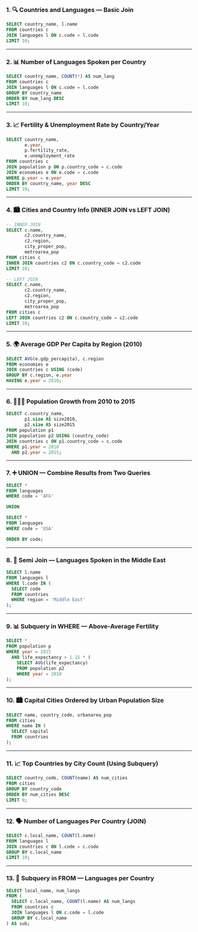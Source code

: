 ### 1. 🔍 Countries and Languages — Basic Join

```sql
SELECT country_name, l.name
FROM countries c
JOIN languages l ON c.code = l.code
LIMIT 10;
```

---

### 2. 📊 Number of Languages Spoken per Country

```sql
SELECT country_name, COUNT(*) AS num_lang
FROM countries c
JOIN languages l ON c.code = l.code
GROUP BY country_name
ORDER BY num_lang DESC
LIMIT 10;
```

---

### 3. 📈 Fertility & Unemployment Rate by Country/Year

```sql
SELECT country_name,
       e.year,
       p.fertility_rate,
       e.unemployment_rate
FROM countries c
JOIN population p ON p.country_code = c.code
JOIN economies e ON e.code = c.code
WHERE p.year = e.year
ORDER BY country_name, year DESC
LIMIT 10;
```

---

### 4. 🏙️ Cities and Country Info (INNER JOIN vs LEFT JOIN)

```sql
-- INNER JOIN
SELECT c.name,
       c2.country_name,
       c2.region,
       city_proper_pop,
       metroarea_pop
FROM cities c
INNER JOIN countries c2 ON c.country_code = c2.code
LIMIT 10;

-- LEFT JOIN
SELECT c.name,
       c2.country_name,
       c2.region,
       city_proper_pop,
       metroarea_pop
FROM cities c
LEFT JOIN countries c2 ON c.country_code = c2.code
LIMIT 10;
```

---

### 5. 🌍 Average GDP Per Capita by Region (2010)

```sql
SELECT AVG(e.gdp_percapita), c.region
FROM economies e
JOIN countries c USING (code)
GROUP BY c.region, e.year
HAVING e.year = 2010;
```

---

### 6. 🧍‍♂️👬 Population Growth from 2010 to 2015

```sql
SELECT c.country_name,
       p1.size AS size2010,
       p2.size AS size2015
FROM population p1
JOIN population p2 USING (country_code)
JOIN countries c ON p1.country_code = c.code
WHERE p1.year = 2010
  AND p2.year = 2015;
```

---

### 7. ➕ UNION — Combine Results from Two Queries

```sql
SELECT * 
FROM languages
WHERE code = 'AFG'

UNION

SELECT * 
FROM languages
WHERE code = 'USA'

ORDER BY code;
```

---

### 8. 🤝 Semi Join — Languages Spoken in the Middle East

```sql
SELECT l.name
FROM languages l
WHERE l.code IN (
  SELECT code
  FROM countries
  WHERE region = 'Middle East'
);
```

---

### 9. 📊 Subquery in WHERE — Above-Average Fertility

```sql
SELECT *
FROM population p
WHERE year = 2015
  AND life_expectancy > 1.15 * (
    SELECT AVG(life_expectancy)
    FROM population p2
    WHERE year = 2010
);
```

---

### 10. 🏙️ Capital Cities Ordered by Urban Population Size

```sql
SELECT name, country_code, urbanarea_pop
FROM cities
WHERE name IN (
  SELECT capital
  FROM countries
);
```

---

### 11. 📈 Top Countries by City Count (Using Subquery)

```sql
SELECT country_code, COUNT(name) AS num_cities
FROM cities
GROUP BY country_code
ORDER BY num_cities DESC
LIMIT 9;
```

---

### 12. 🗣️ Number of Languages Per Country (JOIN)

```sql
SELECT c.local_name, COUNT(l.name)
FROM languages l
JOIN countries c ON l.code = c.code
GROUP BY c.local_name
LIMIT 10;
```

---

### 13. 🧠 Subquery in FROM — Languages per Country

```sql
SELECT local_name, num_langs
FROM (
  SELECT c.local_name, COUNT(l.name) AS num_langs
  FROM countries c
  JOIN languages l ON c.code = l.code
  GROUP BY c.local_name
) AS sub;
```
